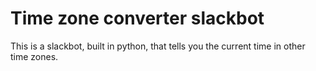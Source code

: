 # Time zone converter slackbot

This is a slackbot, built in python, that tells you the current time in other time zones.
